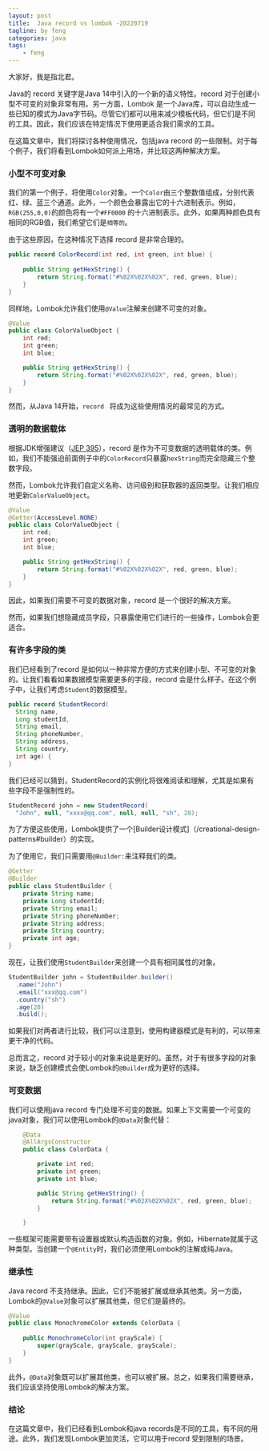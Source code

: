 ```yaml
---
layout: post
title:  Java record vs lombok -20220719
tagline: by feng
categories: java
tags: 
    - feng
---
```


大家好，我是指北君。

Java的 record 关键字是Java 14中引入的一个新的语义特性。record 对于创建小型不可变的对象非常有用。另一方面，Lombok 是一个Java库，可以自动生成一些已知的模式为Java字节码。尽管它们都可以用来减少模板代码，但它们是不同的工具。因此，我们应该在特定情况下使用更适合我们需求的工具。
<!--more-->
在这篇文章中，我们将探讨各种使用情况，包括java record 的一些限制。对于每个例子，我们将看到Lombok如何派上用场，并比较这两种解决方案。

### 小型不可变对象

我们的第一个例子，将使用`Color`对象。一个`Color`由三个整数值组成，分别代表红、绿、蓝三个通道。此外，一个颜色会暴露出它的十六进制表示。例如，`RGB(255,0,0)`的颜色将有一个`#FF0000` 的十六进制表示。此外，如果两种颜色具有相同的RGB值，我们希望它们是`相等的`。

由于这些原因，在这种情况下选择 record 是非常合理的。

```java
public record ColorRecord(int red, int green, int blue) {
 
    public String getHexString() {
        return String.format("#%02X%02X%02X", red, green, blue);
    }
}
```

同样地，Lombok允许我们使用`@Value`注解来创建不可变的对象。

```java
@Value
public class ColorValueObject {
    int red;
    int green;
    int blue;

    public String getHexString() {
        return String.format("#%02X%02X%02X", red, green, blue);
    }
}
```

然而，从Java 14开始，`record ` 将成为这些使用情况的最常见的方式。

### 透明的数据载体

根据JDK增强建议（[JEP 395](https://openjdk.org/jeps/359)），record 是作为不可变数据的透明载体的类。例如，我们不能强迫前面例子中的`ColorRecord`只暴露`hexString`而完全隐藏三个整数字段。

然而，Lombok允许我们自定义名称、访问级别和获取器的返回类型。让我们相应地更新`ColorValueObject`。

```java
@Value
@Getter(AccessLevel.NONE)
public class ColorValueObject {
    int red;
    int green;
    int blue;

    public String getHexString() {
        return String.format("#%02X%02X%02X", red, green, blue);
    }
}
```

因此，如果我们需要不可变的数据对象，record 是一个很好的解决方案。

然而，如果我们想隐藏成员字段，只暴露使用它们进行的一些操作，Lombok会更适合。

### 有许多字段的类

我们已经看到了record 是如何以一种非常方便的方式来创建小型、不可变的对象的。让我们看看如果数据模型需要更多的字段，record 会是什么样子。在这个例子中，让我们考虑`Student`的数据模型。

```java
public record StudentRecord(
  String name, 
  Long studentId, 
  String email, 
  String phoneNumber, 
  String address, 
  String country, 
  int age) {
}
```

我们已经可以猜到，StudentRecord的实例化将很难阅读和理解，尤其是如果有些字段不是强制性的。

```java
StudentRecord john = new StudentRecord(
  "John", null, "xxxx@qq.com", null, null, "sh", 20);
```

为了方便这些使用，Lombok提供了一个[Builder设计模式]（/creational-design-patterns#builder）的实现。

为了使用它，我们只需要用`@Builder:`来注释我们的类。

```java
@Getter
@Builder
public class StudentBuilder {
    private String name;
    private Long studentId;
    private String email;
    private String phoneNumber;
    private String address;
    private String country;
    private int age;
}
```
现在，让我们使用`StudentBuilder`来创建一个具有相同属性的对象。

```java
StudentBuilder john = StudentBuilder.builder()
  .name("John")
  .email("xxx@qq.com")
  .country("sh")
  .age(20)
  .build();
```

如果我们对两者进行比较，我们可以注意到，使用构建器模式是有利的，可以带来更干净的代码。

总而言之，record 对于较小的对象来说是更好的。虽然，对于有很多字段的对象来说，缺乏创建模式会使Lombok的`@Builder`成为更好的选择。

### 可变数据

我们可以使用java record 专门处理不可变的数据。如果上下文需要一个可变的java对象，我们可以使用Lombok的`@Data`对象代替：

```java
    @Data 
    @AllArgsConstructor 
    public class ColorData {

        private int red; 
        private int green; 
        private int blue;

        public String getHexString() { 
            return String.format("#%02X%02X%02X", red, green, blue); 
        }

    }
```

一些框架可能需要带有设置器或默认构造函数的对象。例如，Hibernate就属于这种类型。当创建一个`@Entity`时，我们必须使用Lombok的注解或纯Java。

### 继承性

Java record 不支持继承。因此，它们不能被扩展或继承其他类。另一方面，Lombok的`@Value`对象可以扩展其他类，但它们是最终的。

```java
@Value
public class MonochromeColor extends ColorData {
    
    public MonochromeColor(int grayScale) {
        super(grayScale, grayScale, grayScale);
    }
}
```

此外，`@Data`对象既可以扩展其他类，也可以被扩展。总之，如果我们需要继承，我们应该坚持使用Lombok的解决方案。

### 结论

在这篇文章中，我们已经看到Lombok和java records是不同的工具，有不同的用途。此外，我们发现Lombok更加灵活，它可以用于record 受到限制的场景。

